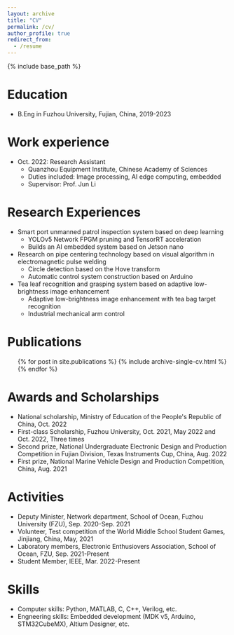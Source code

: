 ```yaml
---
layout: archive
title: "CV"
permalink: /cv/
author_profile: true
redirect_from:
  - /resume
---
```


{% include base_path %}

Education
======
* B.Eng in Fuzhou University, Fujian, China, 2019-2023

Work experience
======
* Oct. 2022: Research Assistant
  * Quanzhou Equipment Institute, Chinese Academy of Sciences
  * Duties included: Image processing, AI edge computing, embedded
  * Supervisor: Prof. Jun Li
  
Research Experiences
======
* Smart port unmanned patrol inspection system based on deep learning
  * YOLOv5 Network FPGM pruning and TensorRT acceleration
  * Builds an AI embedded system based on Jetson nano
* Research on pipe centering technology based on visual algorithm in electromagnetic pulse welding
  * Circle detection based on the Hove transform
  * Automatic control system construction based on Arduino
* Tea leaf recognition and grasping system based on adaptive low-brightness image enhancement
  * Adaptive low-brightness image enhancement with tea bag target recognition
  * Industrial mechanical arm control

Publications
======
  <ul>{% for post in site.publications %}
    {% include archive-single-cv.html %}
  {% endfor %}</ul>
  
  
Awards and Scholarships
======
* National scholarship, Ministry of Education of the People's Republic of China, Oct. 2022
* First-class Scholarship, Fuzhou University, Oct. 2021, May 2022 and Oct. 2022, Three times
* Second prize, National Undergraduate Electronic Design and Production Competition in Fujian Division, Texas Instruments Cup, China, Aug. 2022
* First prize, National Marine Vehicle Design and Production Competition, China, Aug. 2021

Activities
======
* Deputy Minister, Network department, School of Ocean, Fuzhou University (FZU), Sep. 2020-Sep. 2021
* Volunteer, Test competition of the World Middle School Student Games, Jinjiang, China, May, 2021
* Laboratory members, Electronic Enthusiovers Association, School of Ocean, FZU, Sep. 2021-Present
* Student Member, IEEE, Mar. 2022-Present

Skills
======
* Computer skills: Python, MATLAB, C, C++, Verilog, etc.
* Engneering skills: Embedded development (MDK v5, Arduino, STM32CubeMX), Altium Designer, etc.
